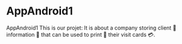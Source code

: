 # AppAndroid1
AppAndroid1
This is our projet:
It is about a company storing client 👨 information 📝  that can be used to print 📠 their visit cards 💳. 
